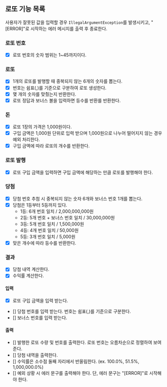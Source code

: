 ## 로또 기능 목록
사용자가 잘못된 값을 입력할 경우 `IllegalArgumentException`를 발생시키고, "[ERROR]"로 시작하는 에러 메시지를 출력 후 종료한다.

### 로또 번호
- [x] 로또 번호의 숫자 범위는 1~45까지이다.

### 로또 
- [x] 1개의 로또를 발행할 때 중복되지 않는 6개의 숫자를 뽑는다.
- [x] 번호는 쉼표(,)를 기준으로 구분하여 로또 생성한다.
- [x] 몇 개의 숫자를 맞췄는지 반환한다. 
- [x] 로또 정답과 보너스 볼을 입력하면 등수를 반환를 반환한다.

### 돈
- [x] 로또 1장의 가격은 1,000원이다.
- [x] 구입 금액은 1,000원 단위로 입력 받으며 1,000원으로 나누어 떨어지지 않는 경우 예외 처리한다.
- [x] 구입 금액에 따라 로또의 개수를 반환한다.

### 로또 발행
- [x] 로또 구입 금액을 입력하면 구입 금액에 해당하는 만큼 로또를 발행해야 한다.

### 당첨
- [x] 당첨 번호 추첨 시 중복되지 않는 숫자 6개와 보너스 번호 1개를 뽑는다.
- [x] 당첨은 1등부터 5등까지 있다.
  - 1등: 6개 번호 일치 / 2,000,000,000원
  - 2등: 5개 번호 + 보너스 번호 일치 / 30,000,000원
  - 3등: 5개 번호 일치 / 1,500,000원
  - 4등: 4개 번호 일치 / 50,000원
  - 5등: 3개 번호 일치 / 5,000원
- [x] 맞은 개수에 따라 등수를 반환한다.

### 결과 
- [x] 당첨 내역 계산한다.
- [x] 수익률 계산한다.

#### 입력
- [x] 로또 구입 금액을 입력 받는다.
- [] 당첨 번호를 입력 받는다. 번호는 쉼표(,)를 기준으로 구분한다.
- [] 보너스 번호를 입력 받는다.

#### 출력
- [] 발행한 로또 수량 및 번호를 출력한다. 로또 번호는 오름차순으로 정렬하여 보여준다.
- [] 당첨 내역을 출력한다.
- [] 수익률은 소수점 둘째 자리에서 반올림한다. (ex. 100.0%, 51.5%, 1,000,000.0%)
- [] 예외 상황 시 에러 문구를 출력해야 한다. 단, 에러 문구는 "[ERROR]"로 시작해야 한다.
